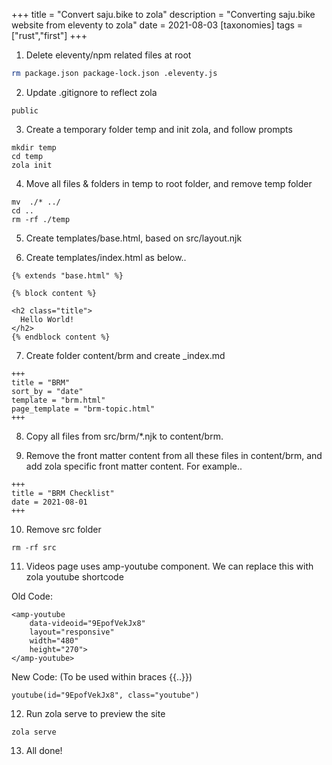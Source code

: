 +++
title = "Convert saju.bike to zola"
description = "Converting saju.bike website from eleventy to zola"
date = 2021-08-03
[taxonomies]
tags =["rust","first"]
+++

1. Delete eleventy/npm related files at root
```bash
rm package.json package-lock.json .eleventy.js 
```

2. Update .gitignore to reflect zola
```
public
```

3. Create a temporary folder temp and init zola, and follow prompts
```
mkdir temp
cd temp
zola init
```

4. Move all files & folders in temp to root folder, and remove temp folder
```
mv  ./* ../
cd ..
rm -rf ./temp
```

5. Create templates/base.html, based on src/layout.njk

6. Create templates/index.html as below..
```
{% extends "base.html" %}

{% block content %}

<h2 class="title">
  Hello World!
</h2>
{% endblock content %}

```

7. Create folder content/brm and create _index.md
```
+++
title = "BRM"
sort_by = "date"
template = "brm.html"
page_template = "brm-topic.html"
+++
```

8. Copy all files from src/brm/*.njk to content/brm. 

9. Remove the front matter content from all these files in content/brm, and add zola specific front matter content. For example..
```
+++
title = "BRM Checklist"
date = 2021-08-01
+++
```

10. Remove src folder
```
rm -rf src
```

11. Videos page uses amp-youtube component. We can replace this with zola youtube shortcode

Old Code:
```
<amp-youtube
    data-videoid="9EpofVekJx8"
    layout="responsive"
    width="480"
    height="270">
</amp-youtube>
```

New Code: (To be used within braces {{..}})
```
youtube(id="9EpofVekJx8", class="youtube")
```

12. Run zola serve to preview the site
```
zola serve
```

13. All done!